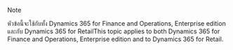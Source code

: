 > [!NOTE]
> <span data-ttu-id="de4f9-101">หัวข้อนี้จะใช้กับทั้ง Dynamics 365 for Finance and Operations, Enterprise edition และกับ Dynamics 365 for Retail</span><span class="sxs-lookup"><span data-stu-id="de4f9-101">This topic applies to both Dynamics 365 for Finance and Operations, Enterprise edition and to Dynamics 365 for Retail.</span></span> 